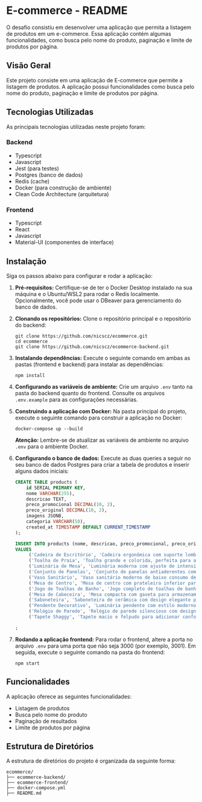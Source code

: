 # E-commerce - README

O desafio consistiu em desenvolver uma aplicação que permita a listagem de produtos em um e-commerce. Essa aplicação contém algumas funcionalidades, como busca pelo nome do produto, paginação e limite de produtos por página.

## Visão Geral

Este projeto consiste em uma aplicação de E-commerce que permite a listagem de produtos. A aplicação possui funcionalidades como busca pelo nome do produto, paginação e limite de produtos por página.

## Tecnologias Utilizadas

As principais tecnologias utilizadas neste projeto foram:

### Backend

- Typescript
- Javascript
- Jest (para testes)
- Postgres (banco de dados)
- Redis (cache)
- Docker (para construção de ambiente)
- Clean Code Architecture (arquitetura)

### Frontend

- Typescript
- React
- Javascript
- Material-UI (componentes de interface)

## Instalação

Siga os passos abaixo para configurar e rodar a aplicação:

1. **Pré-requisitos:**
   Certifique-se de ter o Docker Desktop instalado na sua máquina e o Ubuntu/WSL2 para rodar o Redis localmente. Opcionalmente, você pode usar o DBeaver para gerenciamento do banco de dados.

2. **Clonando os repositórios:**
   Clone o repositório principal e o repositório do backend:
   
   ```
   git clone https://github.com/nicscz/ecommerce.git
   cd ecommerce
   git clone https://github.com/nicscz/ecommerce-backend.git
   ```

3. **Instalando dependências:**
   Execute o seguinte comando em ambas as pastas (frontend e backend) para instalar as dependências:
   
   ```
   npm install
   ```

4. **Configurando as variáveis de ambiente:**
   Crie um arquivo `.env` tanto na pasta do backend quanto do frontend. Consulte os arquivos `.env.example` para as configurações necessárias.

5. **Construindo a aplicação com Docker:**
   Na pasta principal do projeto, execute o seguinte comando para construir a aplicação no Docker:
   
   ```
   docker-compose up --build
   ```
   
   **Atenção:** Lembre-se de atualizar as variáveis de ambiente no arquivo `.env` para o ambiente Docker.

6. **Configurando o banco de dados:**
   Execute as duas queries a seguir no seu banco de dados Postgres para criar a tabela de produtos e inserir alguns dados iniciais:

   ```sql
   CREATE TABLE products (
       id SERIAL PRIMARY KEY,
       nome VARCHAR(255),
       descricao TEXT,
       preco_promocional DECIMAL(10, 2),
       preco_original DECIMAL(10, 2),
       imagens JSONB,
       categoria VARCHAR(50),
       created_at TIMESTAMP DEFAULT CURRENT_TIMESTAMP
   );
   ```
   
   ```sql
   INSERT INTO products (nome, descricao, preco_promocional, preco_original, imagens, categoria)
   VALUES
        ('Cadeira de Escritório', 'Cadeira ergonômica com suporte lombar para maior conforto durante o trabalho.', 129.99, 169.99, '["https://www.comfy.com.br/media/catalog/product/cache/be00e66d6037499d540c5ce12579d442/c/a/cadeira_de_escrito_rio_comfy_ergoboost_tela_mesh_preta_base_girato_ria_1.webp"]', 'Móveis'),
        ('Toalha de Praia', 'Toalha grande e colorida, perfeita para aproveitar os dias ensolarados na praia.', 8.99, 12.99, '["https://trackfield.vtexassets.com/arquivos/ids/250524-1200-1677?v=638000835702730000&width=1200&height=1677&aspect=true"]', 'Casa e Decoração'),
        ('Luminária de Mesa', 'Luminária moderna com ajuste de intensidade, ideal para iluminar seu espaço de trabalho.', 34.99, 44.99, '["https://http2.mlstatic.com/D_NQ_NP_958737-MLB53396426739_012023-O.webp"]', 'Iluminação'),
        ('Conjunto de Panelas', 'Conjunto de panelas antiaderentes com variedade de tamanhos para suas necessidades culinárias.', 49.99, 69.99, '["https://product-hub-prd.madeiramadeira.com.br/2689731/images/0810a1d2-16b8-47ac-88e1-9693eddd71fb50980463conjuntodepanelasrochedo6pecassmartr2t1gqb515913661531600x600.jpg"]', 'Utensílios de Cozinha'),
        ('Vaso Sanitário', 'Vaso sanitário moderno de baixo consumo de água com design elegante.', 189.99, 229.99, '["https://tezbgl.vteximg.com.br/arquivos/ids/160387-1000-1000/Vaso-Sanitario-para-Caixa-Acoplada-POP-Sabara-Cinza-Claro-IP36-03-Icasa-42666.png?v=637559897833530000"]', 'Banheiro'),
        ('Mesa de Centro', 'Mesa de centro com prateleira inferior para armazenamento e estilo na sua sala de estar.', 79.99, 99.99, '["https://a-static.mlcdn.com.br/800x560/mesa-de-centro-sala-classic-oval-com-pes-em-madeira-macica-tebarrot/lojadocelar/17323/f3dd1175d9fffefe26260aaf1b5c8ce1.jpeg"]', 'Móveis'),
        ('Jogo de Toalhas de Banho', 'Jogo completo de toalhas de banho, rosto e mão, combinando estilo e praticidade.', 32.99, 44.99, '["https://7749028l.ha.azioncdn.net/img/2022/09/produto/2417/jogo-de-toalhas-monarca-4pc-preto-appel.jpg?ims=fit-in/800x800/filters:fill(white)"]', 'Casa e Decoração'),
        ('Mesa de Cabeceira', 'Mesa compacta com gaveta para armazenamento ao lado da sua cama.', 39.99, 49.99, '["https://product-hub-prd.madeiramadeira.com.br/143107942/images/c84255b6-c67e-4599-9bbc-3f57374309af2ImS32o.jpg?width=700&canvas=1:1&bg-color=FFF"]', 'Móveis'),
        ('Saboneteira', 'Saboneteira de cerâmica com design elegante para manter seu sabonete sempre organizado.', 7.99, 9.99, '["https://cdn.leroymerlin.com.br/products/saboneteira_bancada_branco_plastico_step_umbra_90370245_c921_600x600.jpg"]', 'Banheiro'),
        ('Pendente Decorativo', 'Luminária pendente com estilo moderno para iluminar e decorar seus espaços.', 49.99, 59.99, '["https://m.media-amazon.com/images/I/61URE2HNP+L._AC_SL1500_.jpg"]', 'Iluminação'),
        ('Relógio de Parede', 'Relógio de parede silencioso com design minimalista para manter o controle do tempo.', 18.99, 24.99, '["https://m.media-amazon.com/images/I/61cuHfvx8FL._AC_SL1024_.jpg"]', 'Decoração'),
        ('Tapete Shaggy', 'Tapete macio e felpudo para adicionar conforto e estilo ao seu espaço.', 39.99, 49.99, '["https://m.media-amazon.com/images/I/817th+MyaSL._AC_SL1280_.jpg"]', 'Decoração');

   ;
   ```

7. **Rodando a aplicação frontend:**
   Para rodar o frontend, altere a porta no arquivo `.env` para uma porta que não seja 3000 (por exemplo, 3001). Em seguida, execute o seguinte comando na pasta do frontend:
   
   ```
   npm start
   ```

## Funcionalidades

A aplicação oferece as seguintes funcionalidades:

- Listagem de produtos
- Busca pelo nome do produto
- Paginação de resultados
- Limite de produtos por página

## Estrutura de Diretórios

A estrutura de diretórios do projeto é organizada da seguinte forma:

```
ecommerce/
├── ecommerce-backend/
├── ecommerce-frontend/
├── docker-compose.yml
├── README.md
```
